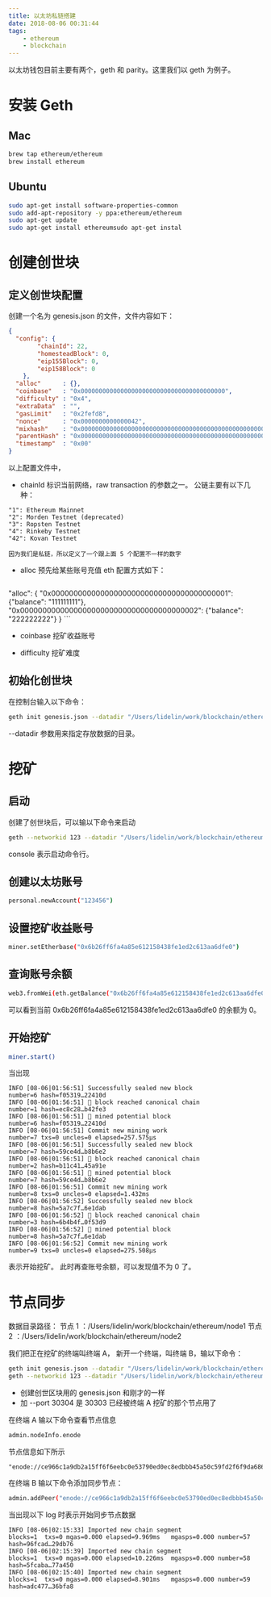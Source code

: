 ```yaml
---
title: 以太坊私链搭建
date: 2018-08-06 00:31:44
tags:
    - ethereum
    - blockchain
---
```


以太坊钱包目前主要有两个，geth 和 parity。这里我们以 geth 为例子。

# 安装 Geth
## Mac
```bash
brew tap ethereum/ethereum
brew install ethereum
```

## Ubuntu
```bash
sudo apt-get install software-properties-common
sudo add-apt-repository -y ppa:ethereum/ethereum
sudo apt-get update
sudo apt-get install ethereumsudo apt-get instal
```

# 创建创世块
## 定义创世块配置
创建一个名为 genesis.json 的文件，文件内容如下：
```json
{
  "config": {
        "chainId": 22,
        "homesteadBlock": 0,
        "eip155Block": 0,
        "eip158Block": 0
    },
  "alloc"      : {},
  "coinbase"   : "0x0000000000000000000000000000000000000000",
  "difficulty" : "0x4",
  "extraData"  : "",
  "gasLimit"   : "0x2fefd8",
  "nonce"      : "0x0000000000000042",
  "mixhash"    : "0x0000000000000000000000000000000000000000000000000000000000000000",
  "parentHash" : "0x0000000000000000000000000000000000000000000000000000000000000000",
  "timestamp"  : "0x00"
}
```

以上配置文件中，
- chainId
    标识当前网络，raw transaction 的参数之一。
    公链主要有以下几种：
```
"1": Ethereum Mainnet
"2": Morden Testnet (deprecated)
"3": Ropsten Testnet
"4": Rinkeby Testnet
"42": Kovan Testnet
```
    因为我们是私链，所以定义了一个跟上面 5 个配置不一样的数字
    
- alloc
    预先给某些账号充值 eth
    配置方式如下：
    ```json
"alloc": {
  "0x0000000000000000000000000000000000000001": {"balance": "111111111"},
  "0x0000000000000000000000000000000000000002": {"balance": "222222222"}
}
    ```
    
- coinbase
    挖矿收益账号
    
- difficulty
    挖矿难度
    
## 初始化创世块
在控制台输入以下命令：
```bash
geth init genesis.json --datadir "/Users/lidelin/work/blockchain/ethereum/node1"
```
--datadir 参数用来指定存放数据的目录。

# 挖矿
## 启动
创建了创世块后，可以输以下命令来启动
```bash
geth --networkid 123 --datadir "/Users/lidelin/work/blockchain/ethereum/node1" console
```

console 表示启动命令行。

## 创建以太坊账号
```bash
personal.newAccount("123456")
```

## 设置挖矿收益账号
```bash
miner.setEtherbase("0x6b26ff6fa4a85e612158438fe1ed2c613aa6dfe0")
```

## 查询账号余额
```bash
web3.fromWei(eth.getBalance("0x6b26ff6fa4a85e612158438fe1ed2c613aa6dfe0"),"ether")
```
可以看到当前 0x6b26ff6fa4a85e612158438fe1ed2c613aa6dfe0 的余额为 0。

## 开始挖矿
```bash
miner.start()
```

当出现
```
INFO [08-06|01:56:51] Successfully sealed new block            number=6 hash=f05319…22410d
INFO [08-06|01:56:51] 🔗 block reached canonical chain          number=1 hash=ec8c28…b42fe3
INFO [08-06|01:56:51] 🔨 mined potential block                  number=6 hash=f05319…22410d
INFO [08-06|01:56:51] Commit new mining work                   number=7 txs=0 uncles=0 elapsed=257.575µs
INFO [08-06|01:56:51] Successfully sealed new block            number=7 hash=59ce4d…b8b6e2
INFO [08-06|01:56:51] 🔗 block reached canonical chain          number=2 hash=b11c41…45a91e
INFO [08-06|01:56:51] 🔨 mined potential block                  number=7 hash=59ce4d…b8b6e2
INFO [08-06|01:56:51] Commit new mining work                   number=8 txs=0 uncles=0 elapsed=1.432ms
INFO [08-06|01:56:52] Successfully sealed new block            number=8 hash=5a7c7f…6e1dab
INFO [08-06|01:56:52] 🔗 block reached canonical chain          number=3 hash=6b4b4f…0f53d9
INFO [08-06|01:56:52] 🔨 mined potential block                  number=8 hash=5a7c7f…6e1dab
INFO [08-06|01:56:52] Commit new mining work                   number=9 txs=0 uncles=0 elapsed=275.508µs
```

表示开始挖矿。
此时再查账号余额，可以发现值不为 0 了。

# 节点同步
数据目录路径：
节点 1 ：/Users/lidelin/work/blockchain/ethereum/node1
节点 2 ：/Users/lidelin/work/blockchain/ethereum/node2

我们把正在挖矿的终端叫终端 A，
新开一个终端，叫终端 B，输以下命令：
```bash
geth init genesis.json --datadir "/Users/lidelin/work/blockchain/ethereum/node2"
geth --networkid 123 --datadir "/Users/lidelin/work/blockchain/ethereum/node2" --port 30304 console
```
- 创建创世区块用的 genesis.json 和刚才的一样
- 加 --port 30304 是 30303 已经被终端 A 挖矿的那个节点用了

在终端 A 输以下命令查看节点信息
```bash
admin.nodeInfo.enode
```

节点信息如下所示
```
"enode://ce966c1a9db2a15ff6f6eebc0e53790ed0ec8edbbb45a50c59fd2f6f9da68665259f98a932732301513c25389c64621ac3aae582fba6f4c6b0821d7aa9867a63@10.1.1.67:30303"
```

在终端 B 输以下命令添加同步节点：
```bash
admin.addPeer("enode://ce966c1a9db2a15ff6f6eebc0e53790ed0ec8edbbb45a50c59fd2f6f9da68665259f98a932732301513c25389c64621ac3aae582fba6f4c6b0821d7aa9867a63@10.1.1.67:30303")
```

当出现以下 log 时表示开始同步节点数据
```
INFO [08-06|02:15:33] Imported new chain segment               blocks=1  txs=0 mgas=0.000 elapsed=9.969ms   mgasps=0.000 number=57 hash=96fcad…29db76
INFO [08-06|02:15:39] Imported new chain segment               blocks=1  txs=0 mgas=0.000 elapsed=10.226ms  mgasps=0.000 number=58 hash=5fcaba…77a450
INFO [08-06|02:15:40] Imported new chain segment               blocks=1  txs=0 mgas=0.000 elapsed=8.901ms   mgasps=0.000 number=59 hash=adc477…36bfa8
```


